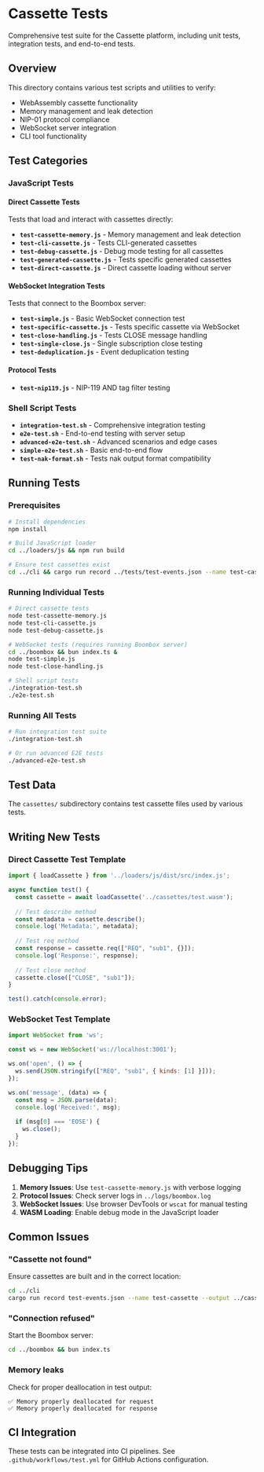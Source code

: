 # Cassette Tests

Comprehensive test suite for the Cassette platform, including unit tests, integration tests, and end-to-end tests.

## Overview

This directory contains various test scripts and utilities to verify:
- WebAssembly cassette functionality
- Memory management and leak detection
- NIP-01 protocol compliance
- WebSocket server integration
- CLI tool functionality

## Test Categories

### JavaScript Tests

#### Direct Cassette Tests
Tests that load and interact with cassettes directly:

- **`test-cassette-memory.js`** - Memory management and leak detection
- **`test-cli-cassette.js`** - Tests CLI-generated cassettes
- **`test-debug-cassette.js`** - Debug mode testing for all cassettes
- **`test-generated-cassette.js`** - Tests specific generated cassettes
- **`test-direct-cassette.js`** - Direct cassette loading without server

#### WebSocket Integration Tests
Tests that connect to the Boombox server:

- **`test-simple.js`** - Basic WebSocket connection test
- **`test-specific-cassette.js`** - Tests specific cassette via WebSocket
- **`test-close-handling.js`** - Tests CLOSE message handling
- **`test-single-close.js`** - Single subscription close testing
- **`test-deduplication.js`** - Event deduplication testing

#### Protocol Tests
- **`test-nip119.js`** - NIP-119 AND tag filter testing

### Shell Script Tests

- **`integration-test.sh`** - Comprehensive integration testing
- **`e2e-test.sh`** - End-to-end testing with server setup
- **`advanced-e2e-test.sh`** - Advanced scenarios and edge cases
- **`simple-e2e-test.sh`** - Basic end-to-end flow
- **`test-nak-format.sh`** - Tests nak output format compatibility

## Running Tests

### Prerequisites

```bash
# Install dependencies
npm install

# Build JavaScript loader
cd ../loaders/js && npm run build

# Ensure test cassettes exist
cd ../cli && cargo run record ../tests/test-events.json --name test-cassette
```

### Running Individual Tests

```bash
# Direct cassette tests
node test-cassette-memory.js
node test-cli-cassette.js
node test-debug-cassette.js

# WebSocket tests (requires running Boombox server)
cd ../boombox && bun index.ts &
node test-simple.js
node test-close-handling.js

# Shell script tests
./integration-test.sh
./e2e-test.sh
```

### Running All Tests

```bash
# Run integration test suite
./integration-test.sh

# Or run advanced E2E tests
./advanced-e2e-test.sh
```

## Test Data

The `cassettes/` subdirectory contains test cassette files used by various tests.

## Writing New Tests

### Direct Cassette Test Template

```javascript
import { loadCassette } from '../loaders/js/dist/src/index.js';

async function test() {
  const cassette = await loadCassette('../cassettes/test.wasm');
  
  // Test describe method
  const metadata = cassette.describe();
  console.log('Metadata:', metadata);
  
  // Test req method
  const response = cassette.req(["REQ", "sub1", {}]);
  console.log('Response:', response);
  
  // Test close method
  cassette.close(["CLOSE", "sub1"]);
}

test().catch(console.error);
```

### WebSocket Test Template

```javascript
import WebSocket from 'ws';

const ws = new WebSocket('ws://localhost:3001');

ws.on('open', () => {
  ws.send(JSON.stringify(["REQ", "sub1", { kinds: [1] }]));
});

ws.on('message', (data) => {
  const msg = JSON.parse(data);
  console.log('Received:', msg);
  
  if (msg[0] === 'EOSE') {
    ws.close();
  }
});
```

## Debugging Tips

1. **Memory Issues**: Use `test-cassette-memory.js` with verbose logging
2. **Protocol Issues**: Check server logs in `../logs/boombox.log`
3. **WebSocket Issues**: Use browser DevTools or `wscat` for manual testing
4. **WASM Loading**: Enable debug mode in the JavaScript loader

## Common Issues

### "Cassette not found"
Ensure cassettes are built and in the correct location:
```bash
cd ../cli
cargo run record test-events.json --name test-cassette --output ../cassettes
```

### "Connection refused"
Start the Boombox server:
```bash
cd ../boombox && bun index.ts
```

### Memory leaks
Check for proper deallocation in test output:
```
✅ Memory properly deallocated for request
✅ Memory properly deallocated for response
```

## CI Integration

These tests can be integrated into CI pipelines. See `.github/workflows/test.yml` for GitHub Actions configuration.